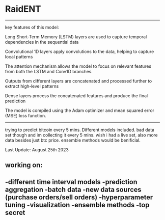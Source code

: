 # RaidENT
---------------------------------------------------------------------------------------------------------------------------------------------------
key features of this model:

Long Short-Term Memory (LSTM) layers are used to capture temporal dependencies in the sequential data

Convolutional 1D layers apply convolutions to the data, helping to capture local patterns

The attention mechanism allows the model to focus on relevant features from both the LSTM and Conv1D branches

Outputs from different layers are concatenated and processed further to extract high-level patterns

Dense layers process the concatenated features and produce the final prediction

The model is compiled using the Adam optimizer and mean squared error (MSE) loss function.

---------------------------------------------------------------------------------------------------------------------------------------------------


trying to predict bitcoin every 5 mins. Different models included. bad data set though and im collecting it every 5 mins. wish i had a live set, also more data besides just btc price. ensemble methods would be benificial. 


Last Update: August 25th 2023

working on:
---------------------------
-different time interval models
-prediction aggregation
-batch data
-new data sources (purchase orders/sell orders)
-hyperparameter tuning
-visualization
-ensemble methods
-top secret
---------------------------


